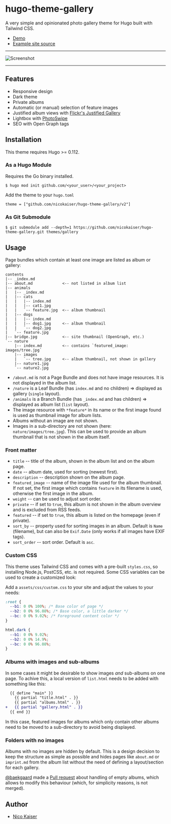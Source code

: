 # hugo-theme-gallery

A very simple and opinionated photo gallery theme for Hugo built with Tailwind CSS.

- [Demo](https://hugo-gallery-example.netlify.com)
- [Example site source](exampleSite)

---

![Screenshot](https://github.com/nicokaiser/hugo-theme-gallery/raw/main/images/screenshot.jpg)

---

## Features

- Responsive design
- Dark theme
- Private albums
- Automatic (or manual) selection of feature images
- Justified album views with [Flickr's Justified Gallery](https://github.com/nk-o/flickr-justified-gallery)
- Lightbox with [PhotoSwipe](https://photoswipe.com/)
- SEO with Open Graph tags

## Installation

This theme requires Hugo >= 0.112.

### As a Hugo Module

Requires the Go binary installed.

```
$ hugo mod init github.com/<your_user>/<your_project>
```

Add the theme to your `hugo.toml`

```
theme = ["github.com/nicokaiser/hugo-theme-gallery/v2"]
```

### As Git Submodule

```
$ git submodule add --depth=1 https://github.com/nicokaiser/hugo-theme-gallery.git themes/gallery
```

## Usage

Page bundles which contain at least one image are listed as album or gallery:

```
contents
|-- _index.md
|-- about.md             <-- not listed in album list
|-- animals
|   |-- _index.md
|   |-- cats
|   |   |-- index.md
|   |   |-- cat1.jpg
|   |   `-- feature.jpg  <-- album thumbnail
|   |-- dogs
|   |   |-- index.md
|   |   |-- dog1.jpg     <-- album thumbnail
|   |   `-- dog2.jpg
|   `-- feature.jpg
|-- bridge.jpg           <-- site thumbnail (OpenGraph, etc.)
`-- nature
    |-- index.md         <-- contains `featured_image: images/tree.jpg`
    |-- images
    |   `-- tree.jpg     <-- album thumbnail, not shown in gallery
    |-- nature1.jpg
    `-- nature2.jpg
```

- `/about.md` is not a Page Bundle and does not have image resources. It is not displayed in the album list.
- `/nature` is a Leaf Bundle (has `index.md` and no children) => displayed as gallery (`single` layout).
- `/animals` is a Branch Bundle (has `_index.md` and has children) => displayed as album list (`list` layout).
- The image resource with `*feature*` in its name or the first image found is used as thumbnail image for album lists.
- Albums without an image are not shown.
- Images in a sub-directory are not shown (here: `nature/images/tree.jpg`). This can be used to provide an album thumbnail that is not shown in the album itself.

### Front matter

- `title` -- title of the album, shown in the album list and on the album page.
- `date` -- album date, used for sorting (newest first).
- `description` -- description shown on the album page.
- `featured_image` -- name of the image file used for the album thumbnail. If not set, the first image which contains `feature` in its filename is used, otherwise the first image in the album.
- `weight` -- can be used to adjust sort order.
- `private` -- if set to `true`, this album is not shown in the album overview and is excluded from RSS feeds.
- `featured` -- if set to `true`, this album is listed on the homepage (even if private).
- `sort_by` -- property used for sorting images in an album. Default is `Name` (filename), but can also be `Exif.Date` (only works if all images have EXIF tags).
- `sort_order` -- sort order. Default is `asc`.

### Custom CSS

This theme uses Tailwind CSS and comes with a pre-built `styles.css`, so installing Node.js, PostCSS, etc. is not required. Some CSS variables can be used to create a customized look:

Add a `assets/css/custom.css` to your site and adjust the values to your needs:

```css
:root {
  --b1: 0 0% 100%; /* Base color of page */
  --b2: 0 0% 96.08%; /* Base color, a little darker */
  --bc: 0 0% 9.02%; /* Foreground content color */
}

html.dark {
  --b1: 0 0% 9.02%;
  --b2: 0 0% 14.9%;
  --bc: 0 0% 96.08%;
}
```

### Albums with images and sub-albums

In some cases it might be desirable to show images _and_ sub-albums on one page. To achive this, a local version of `list.html` needs to be added with something like this:

```diff
  {{ define "main" }}
    {{ partial "title.html" . }}
    {{ partial "albums.html" . }}
+   {{ partial "gallery.html" . }}
  {{ end }}
```

In this case, featured images for albums which only contain other albums need to be moved to a sub-directory to avoid being displayed.

### Folders with no images

Albums with no images are hidden by default. This is a design decision to keep the structure as simple as possible and hides pages like `about.md` or `imprint.md` from the album list without the need of defining a layout/section for each gallery.

[@baekgaard](https://github.com/baekgaard) made a [Pull request](https://github.com/nicokaiser/hugo-theme-gallery/pull/14) about handling of empty albums, which allows to modify this behaviour (which, for simplicity reasons, is not merged).

## Author

- [Nico Kaiser](https://kaiser.me/)
